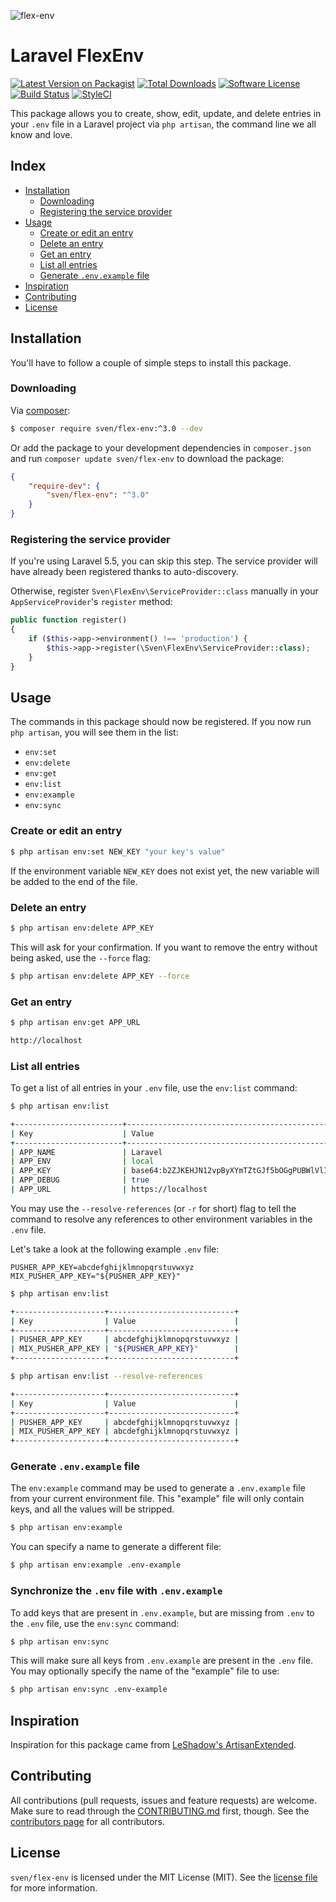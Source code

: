 ![flex-env](https://cloud.githubusercontent.com/assets/11269635/12526309/85a09084-c16c-11e5-8099-cddf6f8fce78.jpg)

# Laravel FlexEnv
[![Latest Version on Packagist][ico-version]][link-packagist]
[![Total Downloads][ico-downloads]][link-downloads]
[![Software License][ico-license]](LICENSE.md)
[![Build Status][ico-build]][link-build]
[![StyleCI][ico-styleci]][link-styleci]

This package allows you to create, show, edit, update, and delete entries in
your `.env` file in a Laravel project via `php artisan`, the command line
we all know and love.

## Index
- [Installation](#installation)
  - [Downloading](#downloading)
  - [Registering the service provider](#registering-the-service-provider)
- [Usage](#usage)
  - [Create or edit an entry](#create-or-edit-an-entry)
  - [Delete an entry](#delete-an-entry)
  - [Get an entry](#get-an-entry)
  - [List all entries](#list-all-entries)
  - [Generate `.env.example` file](#generate-envexample-file)
- [Inspiration](#inspiration)
- [Contributing](#contributing)
- [License](#license)

## Installation
You'll have to follow a couple of simple steps to install this package.

### Downloading
Via [composer](http://getcomposer.org):

```bash
$ composer require sven/flex-env:^3.0 --dev
```

Or add the package to your development dependencies in `composer.json` and run
`composer update sven/flex-env` to download the package:

```json
{
    "require-dev": {
        "sven/flex-env": "^3.0"
    }
}
```

### Registering the service provider
If you're using Laravel 5.5, you can skip this step. The service provider will have already been registered
thanks to auto-discovery. 

Otherwise, register `Sven\FlexEnv\ServiceProvider::class` manually in your `AppServiceProvider`'s
`register` method:

```php
public function register()
{
    if ($this->app->environment() !== 'production') {
        $this->app->register(\Sven\FlexEnv\ServiceProvider::class);
    }    
}
```

## Usage
The commands in this package should now be registered. If you now run `php artisan`,
you will see them in the list:

- `env:set`
- `env:delete`
- `env:get`
- `env:list`
- `env:example`
- `env:sync`

### Create or edit an entry
```bash
$ php artisan env:set NEW_KEY "your key's value"
```

If the environment variable `NEW_KEY` does not exist yet, the new variable will be
added to the end of the file.

### Delete an entry
```bash
$ php artisan env:delete APP_KEY
```

This will ask for your confirmation. If you want to remove the entry without being asked,
use the `--force` flag: 

```bash
$ php artisan env:delete APP_KEY --force
```

### Get an entry
```bash
$ php artisan env:get APP_URL

http://localhost
```

### List all entries
To get a list of all entries in your `.env` file, use the `env:list` command:

```bash
$ php artisan env:list

+------------------------+-----------------------------------------------------+
| Key                    | Value                                               |
+------------------------+-----------------------------------------------------+
| APP_NAME               | Laravel                                             |
| APP_ENV                | local                                               |
| APP_KEY                | base64:b2ZJKEHJN12vpByXYmTZtGJf5bOGgPUBWlVlIQEHm2A= |
| APP_DEBUG              | true                                                |
| APP_URL                | https://localhost                                   |
```

You may use the `--resolve-references` (or `-r` for short) flag to tell the
command to resolve any references to other environment variables in the `.env` file.

Let's take a look at the following example `.env` file:

```
PUSHER_APP_KEY=abcdefghijklmnopqrstuvwxyz
MIX_PUSHER_APP_KEY="${PUSHER_APP_KEY}"
```

```bash
$ php artisan env:list

+--------------------+----------------------------+
| Key                | Value                      |
+--------------------+----------------------------+
| PUSHER_APP_KEY     | abcdefghijklmnopqrstuvwxyz |
| MIX_PUSHER_APP_KEY | "${PUSHER_APP_KEY}"        |
+--------------------+----------------------------+

$ php artisan env:list --resolve-references

+--------------------+----------------------------+
| Key                | Value                      |
+--------------------+----------------------------+
| PUSHER_APP_KEY     | abcdefghijklmnopqrstuvwxyz |
| MIX_PUSHER_APP_KEY | abcdefghijklmnopqrstuvwxyz |
+--------------------+----------------------------+
```

### Generate `.env.example` file
The `env:example` command may be used to generate a `.env.example` file
from your current environment file. This "example" file will only contain
keys, and all the values will be stripped.

```bash
$ php artisan env:example
```

You can specify a name to generate a different file:

```bash
$ php artisan env:example .env-example
```

### Synchronize the `.env` file with `.env.example`
To add keys that are present in `.env.example`, but are missing from `.env` to
the `.env` file, use the `env:sync` command:

```bash
$ php artisan env:sync
```

This will make sure all keys from `.env.example` are present in the `.env` file. You
may optionally specify the name of the "example" file to use:

```bash
$ php artisan env:sync .env-example
```

## Inspiration
Inspiration for this package came from [LeShadow's ArtisanExtended](https://github.com/LeShadow/ArtisanExtended).

## Contributing
All contributions (pull requests, issues and feature requests) are
welcome. Make sure to read through the [CONTRIBUTING.md](CONTRIBUTING.md) first,
though. See the [contributors page](../../graphs/contributors) for all contributors.

## License
`sven/flex-env` is licensed under the MIT License (MIT). See the [license file](LICENSE.md)
for more information.

[ico-version]: https://img.shields.io/packagist/v/sven/flex-env.svg?style=flat-square
[ico-license]: https://img.shields.io/badge/license-MIT-green.svg?style=flat-square
[ico-downloads]: https://img.shields.io/packagist/dt/sven/flex-env.svg?style=flat-square
[ico-build]: https://img.shields.io/travis/svenlujten/flex-env?style=flat-square
[ico-styleci]: https://styleci.io/repos/49644781/shield

[link-packagist]: https://packagist.org/packages/sven/flex-env
[link-downloads]: https://packagist.org/packages/sven/flex-env
[link-build]: https://travis-ci.org/svenluijten/flex-env
[link-styleci]: https://styleci.io/repos/49644781

